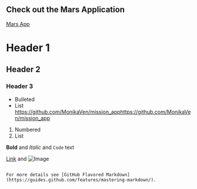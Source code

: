 ## Check out the Mars Application

[Mars App](https://github.com/MonikaVen/mission_app)

# Header 1
## Header 2
### Header 3

- Bulleted
- List
https://github.com/MonikaVen/mission_apphttps://github.com/MonikaVen/mission_app
1. Numbered
2. List

**Bold** and _Italic_ and `Code` text

[Link](url) and ![Image](src)
```

For more details see [GitHub Flavored Markdown](https://guides.github.com/features/mastering-markdown/).
